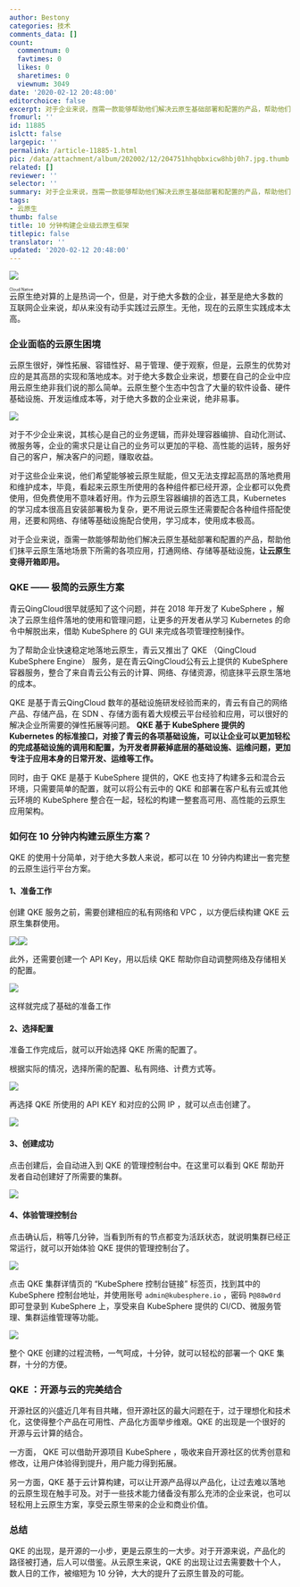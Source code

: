 ```yaml
---
author: Bestony
categories: 技术
comments_data: []
count:
  commentnum: 0
  favtimes: 0
  likes: 0
  sharetimes: 0
  viewnum: 3049
date: '2020-02-12 20:48:00'
editorchoice: false
excerpt: 对于企业来说，亟需一款能够帮助他们解决云原生基础部署和配置的产品，帮助他们抹平云原生落地场景下所需的各项应用，打通网络、存储等基础设施，让云原生变得开箱即用。
fromurl: ''
id: 11885
islctt: false
largepic: ''
permalink: /article-11885-1.html
pic: /data/attachment/album/202002/12/204751hhqbbxicw8hbj0h7.jpg.thumb.jpg
related: []
reviewer: ''
selector: ''
summary: 对于企业来说，亟需一款能够帮助他们解决云原生基础部署和配置的产品，帮助他们抹平云原生落地场景下所需的各项应用，打通网络、存储等基础设施，让云原生变得开箱即用。
tags:
- 云原生
thumb: false
title: 10 分钟构建企业级云原生框架
titlepic: false
translator: ''
updated: '2020-02-12 20:48:00'
---
```


![](/data/attachment/album/202002/12/204751hhqbbxicw8hbj0h7.jpg)


<ruby> 云原生 <rp>  （ </rp> <rt>  Cloud Native </rt> <rp>  ） </rp></ruby> 绝对算的上是热词一个，但是，对于绝大多数的企业，甚至是绝大多数的互联网企业来说，却从来没有动手实践过云原生。无他，现在的云原生实践成本太高。


### 企业面临的云原生困境


云原生很好，弹性拓展、容错性好、易于管理、便于观察，但是，云原生的优势对应的是其高昂的实现和落地成本。对于绝大多数企业来说，想要在自己的企业中应用云原生绝非我们说的那么简单。云原生整个生态中包含了大量的软件设备、硬件基础设施、开发运维成本等，对于绝大多数的企业来说，绝非易事。


![](/data/attachment/album/202002/12/201405b4qxfb4z7emcj47j.jpg)


对于不少企业来说，其核心是自己的业务逻辑，而非处理容器编排、自动化测试、微服务等，企业的需求只是让自己的业务可以更加的平稳、高性能的运转，服务好自己的客户，解决客户的问题，赚取收益。


对于这些企业来说，他们希望能够被云原生赋能，但又无法支撑起高昂的落地费用和维护成本，毕竟，看起来云原生所使用的各种组件都已经开源，企业都可以免费使用，但免费使用不意味着好用。作为云原生容器编排的首选工具，Kubernetes 的学习成本很高且安装部署极为复杂，更不用说云原生还需要配合各种组件搭配使用，还要和网络、存储等基础设施配合使用，学习成本，使用成本极高。


对于企业来说，亟需一款能够帮助他们解决云原生基础部署和配置的产品，帮助他们抹平云原生落地场景下所需的各项应用，打通网络、存储等基础设施，**让云原生变得开箱即用。**


### QKE —— 极简的云原生方案


青云QingCloud很早就感知了这个问题，并在 2018 年开发了 KubeSphere ，解决了云原生组件落地的使用和管理问题，让更多的开发者从学习 Kubernetes 的命令中解脱出来，借助 KubeSphere 的 GUI 来完成各项管理控制操作。


为了帮助企业快速稳定地落地云原生，青云又推出了 QKE （QingCloud KubeSphere Engine） 服务，是在青云QingCloud公有云上提供的 KubeSphere 容器服务，整合了来自青云公有云的计算、网络、存储资源，彻底抹平云原生落地的成本。


QKE 是基于青云QingCloud 数年的基础设施研发经验而来的，青云有自己的网络产品、存储产品，在 SDN 、存储方面有着大规模云平台经验和应用，可以很好的解决企业所需要的弹性拓展等问题。 **QKE 基于 KubeSphere 提供的 Kubernetes 的标准接口，对接了青云的各项基础设施，可以让企业可以更加轻松的完成基础设施的调用和配置，为开发者屏蔽掉底层的基础设施、运维问题，更加专注于应用本身的日常开发、运维等工作。**


同时，由于 QKE 是基于 KubeSphere 提供的，QKE 也支持了构建多云和混合云环境，只需要简单的配置，就可以将公有云中的 QKE 和部署在客户私有云或其他云环境的 KubeSphere 整合在一起，轻松的构建一整套高可用、高性能的云原生应用架构。


### 如何在 10 分钟内构建云原生方案？


QKE 的使用十分简单，对于绝大多数人来说，都可以在 10 分钟内构建出一套完整的云原生运行平台方案。


#### 1、准备工作


创建 QKE 服务之前，需要创建相应的私有网络和 VPC ，以方便后续构建 QKE 云原生集群使用。


![](/data/attachment/album/202002/12/201925fqvjw1fed0d16ejb.png)![](/data/attachment/album/202002/12/201925rthjw5dh1jgxcw1k.png)


此外，还需要创建一个 API Key，用以后续 QKE 帮助你自动调整网络及存储相关的配置。


![](/data/attachment/album/202002/12/201947ajh8slb77bhl8siz.png)


这样就完成了基础的准备工作


#### 2、选择配置


准备工作完成后，就可以开始选择 QKE 所需的配置了。


根据实际的情况，选择所需的配置、私有网络、计费方式等。


![](/data/attachment/album/202002/12/202020rc7fpin1jcn2o9cf.png)


再选择 QKE 所使用的 API KEY 和对应的公网 IP ，就可以点击创建了。


![](/data/attachment/album/202002/12/202037xm8k5glllmgeimpx.png)


#### 3、创建成功


点击创建后，会自动进入到 QKE 的管理控制台中。在这里可以看到 QKE 帮助开发者自动创建好了所需要的集群。


![](/data/attachment/album/202002/12/202113zi4gak0k0ib3se2s.png)


#### 4、体验管理控制台


点击确认后，稍等几分钟，当看到所有的节点都变为活跃状态，就说明集群已经正常运行，就可以开始体验 QKE 提供的管理控制台了。


![](/data/attachment/album/202002/12/202135ne6l1yav0pjpkvja.png)


点击 QKE 集群详情页的 “KubeSphere 控制台链接” 标签页，找到其中的 KubeSphere 控制台地址，并使用账号 `admin@kubesphere.io` ，密码 `P@88w0rd` 即可登录到 KubeSphere 上，享受来自 KubeSphere 提供的 CI/CD、微服务管理、集群运维管理等功能。


![](/data/attachment/album/202002/12/202238x27u8fusb28bqubb.png)


整个 QKE 创建的过程流畅，一气呵成，十分钟，就可以轻松的部署一个 QKE 集群，十分的方便。


### QKE ：开源与云的完美结合


开源社区的兴盛近几年有目共睹，但开源社区的最大问题在于，过于理想化和技术化，这使得整个产品在可用性、产品化方面举步维艰。QKE 的出现是一个很好的开源与云计算的结合。


一方面， QKE 可以借助开源项目 KubeSphere ，吸收来自开源社区的优秀创意和修改，让用户体验得到提升，用户能力得到拓展。


另一方面，QKE 基于云计算构建，可以让开源产品得以产品化，让过去难以落地的云原生现在触手可及。对于一些技术能力储备没有那么充沛的企业来说，也可以轻松用上云原生方案，享受云原生带来的企业和商业价值。


### 总结


QKE 的出现，是开源的一小步，更是云原生的一大步。对于开源来说，产品化的路径被打通，后人可以借鉴。从云原生来说，QKE 的出现让过去需要数十个人，数人日的工作，被缩短为 10 分钟，大大的提升了云原生普及的可能。